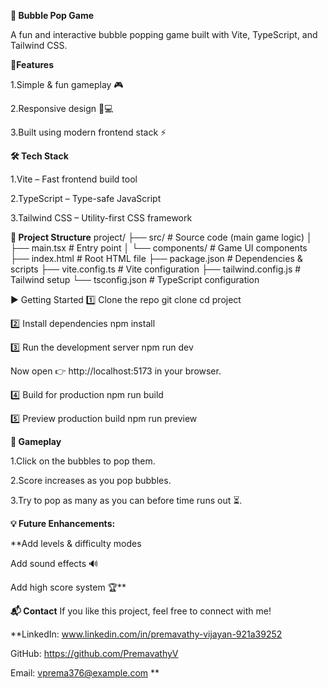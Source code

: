 **🎈 Bubble Pop Game**

A fun and interactive bubble popping game built with Vite, TypeScript, and Tailwind CSS.



**🚀Features**

1.Simple & fun gameplay 🎮

2.Responsive design 📱💻

3.Built using modern frontend stack ⚡


**🛠️ Tech Stack**

1.Vite – Fast frontend build tool

2.TypeScript – Type-safe JavaScript

3.Tailwind CSS – Utility-first CSS framework


**📂 Project Structure**
project/
├── src/              # Source code (main game logic)
│   ├── main.tsx      # Entry point
│   └── components/   # Game UI components
├── index.html        # Root HTML file
├── package.json      # Dependencies & scripts
├── vite.config.ts    # Vite configuration
├── tailwind.config.js # Tailwind setup
└── tsconfig.json     # TypeScript configuration



▶️ Getting Started
1️⃣ Clone the repo
git clone <your-repo-link>
cd project

2️⃣ Install dependencies
npm install

3️⃣ Run the development server
npm run dev


Now open 👉 http://localhost:5173 in your browser.

4️⃣ Build for production
npm run build

5️⃣ Preview production build
npm run preview



**🎯 Gameplay**

1.Click on the bubbles to pop them.

2.Score increases as you pop bubbles.

3.Try to pop as many as you can before time runs out ⏳.



**💡 Future Enhancements:**

**Add levels & difficulty modes

Add sound effects 🔊

Add high score system 🏆**


**📬 Contact**
If you like this project, feel free to connect with me!

**LinkedIn: www.linkedin.com/in/premavathy-vijayan-921a39252

GitHub: https://github.com/PremavathyV

Email: vprema376@example.com
**

